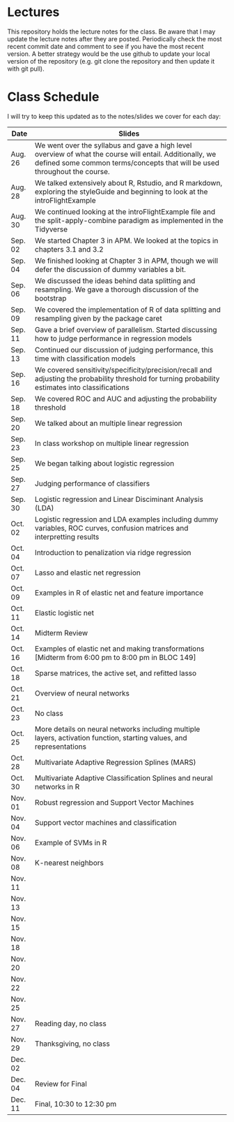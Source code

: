 # Lectures
This repository holds the lecture notes for the class.  Be aware that I may 
update the lecture notes after they are posted.  Periodically check the most recent commit date and comment to see if you have the most recent version. A better strategy would be the use github to update your local version of the
repository (e.g. git clone the repository and then update it with git pull).

# Class Schedule
I will try to keep this updated as to the notes/slides we cover
for each day:

Date    | Slides
--------|--------
Aug. 26 | We went over the syllabus and gave a high level overview of what the course will entail.  Additionally, we defined some common terms/concepts that will be used throughout the course.
Aug. 28 | We talked extensively about R, Rstudio, and R markdown, exploring the styleGuide and beginning to look at the introFlightExample
Aug. 30 | We continued looking at the introFlightExample file and the split-apply-combine paradigm as implemented in the Tidyverse
Sep. 02 | We started Chapter 3 in APM.  We looked at the topics in chapters 3.1 and 3.2
Sep. 04 | We finished looking at Chapter 3 in APM, though we will defer the discussion of dummy variables a bit.
Sep. 06 | We discussed the ideas behind data splitting and resampling.  We gave a thorough discussion of the bootstrap
Sep. 09 | We covered the implementation of R of data splitting and resampling given by the package caret
Sep. 11 | Gave a brief overview of parallelism.  Started discussing how to judge performance in regression models
Sep. 13 | Continued our discussion of judging performance, this time with classification models
Sep. 16 | We covered sensitivity/specificity/precision/recall and adjusting the probability threshold for turning probability estimates into classifications
Sep. 18 | We covered ROC and AUC and adjusting the probability threshold
Sep. 20 | We talked about an multiple linear regression
Sep. 23 | In class workshop on multiple linear regression
Sep. 25 | We began talking about logistic regression
Sep. 27 | Judging performance of classifiers
Sep. 30 | Logistic regression and Linear Disciminant Analysis (LDA)
Oct. 02 | Logistic regression and LDA examples including dummy variables, ROC curves, confusion matrices and interpretting results
Oct. 04 | Introduction to penalization via ridge regression
Oct. 07 | Lasso and elastic net regression
Oct. 09 | Examples in R of elastic net and feature importance
Oct. 11 | Elastic logistic net
Oct. 14 | Midterm Review
Oct. 16 | Examples of elastic net and making transformations [Midterm from 6:00 pm to 8:00 pm in BLOC 149]
Oct. 18 | Sparse matrices, the active set, and refitted lasso
Oct. 21 | Overview of neural networks
Oct. 23 | No class
Oct. 25 | More details on neural networks including multiple layers, activation function, starting values, and representations
Oct. 28 | Multivariate Adaptive Regression Splines (MARS)
Oct. 30 | Multivariate Adaptive Classification Splines and neural networks in R
Nov. 01 | Robust regression and Support Vector Machines
Nov. 04 | Support vector machines and classification
Nov. 06 | Example of SVMs in R
Nov. 08 | K-nearest neighbors
Nov. 11 |
Nov. 13 |
Nov. 15 |
Nov. 18 |
Nov. 20 |
Nov. 22 |
Nov. 25 |
Nov. 27 | Reading day, no class
Nov. 29 | Thanksgiving, no class
Dec. 02 | 
Dec. 04 | Review for Final 
Dec. 11 | Final, 10:30 to 12:30 pm
